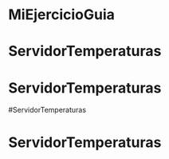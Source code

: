 # MiEjercicioGuia
# ServidorTemperaturas
# ServidorTemperaturas
#ServidorTemperaturas
# ServidorTemperaturas

